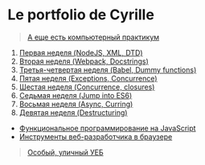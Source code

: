 # Le portfolio de Cyrille

> [А еще есть компьютерный практикум](https://computer-workshop.herokuapp.com/)

1. [Первая неделя (NodeJS, XML, DTD)](./web/w1/week1.html)
2. [Вторая неделя (Webpack, Docstrings)](./web/w2/week2.html)
3. [Третья-четвертая неделя (Babel, Dummy functions)](./web/w3..4/week3..4.html)
4. [Пятая неделя (Exceptions, Concurrence)](./web/w5/week5.html)
5. [Шестая неделя (Concurrence, closures)](./web/w6/week6.html)
6. [Седьмая неделя (Jump into ES6)](./web/w7/week7.html)
7. [Восьмая неделя (Async, Curring)](./web/w8/week8.html)
7. [Девятая неделя (Destructuring)](./web/w9/week9.html)

* [Функциональное программирование на JavaScript](https://docs.google.com/presentation/d/1Tst-vy4mSsGSoqRFrgXTpaqGBIIY4vLyC3DYTUT4WAw/edit?usp=sharing)
* [Инструменты веб-разработчика в браузере](https://docs.google.com/presentation/d/1le2cyN4ZgQgu95AJWsC6a3CeV453xotGZmJq2sNG564/edit?usp=sharing)

> [Особый, уличный УЕБ](https://github.com/cyrillelamal/RichInternetApplications)
